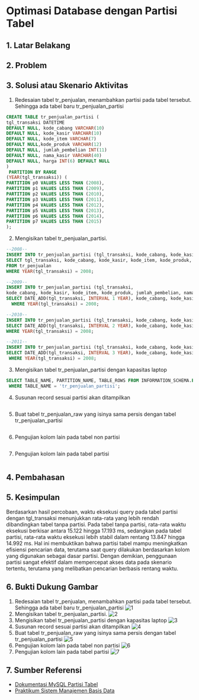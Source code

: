 # Optimasi Database dengan Partisi Tabel

## 1. Latar Belakang
## 2. Problem
## 3. Solusi atau Skenario Aktivitas
1. Redesaian tabel tr_penjualan, menambahkan partisi pada tabel tersebut. Sehingga ada tabel baru tr_penjualan_partisi
```sql
CREATE TABLE tr_penjualan_partisi (
tgl_transaksi DATETIME
DEFAULT NULL, kode_cabang VARCHAR(10)
DEFAULT NULL, kode_kasir VARCHAR(10)
DEFAULT NULL, kode_item VARCHAR(7)
DEFAULT NULL,kode_produk VARCHAR(12)
DEFAULT NULL, jumlah_pembelian INT(11)
DEFAULT NULL, nama_kasir VARCHAR(40)
DEFAULT NULL, harga INT(6) DEFAULT NULL
)
 PARTITION BY RANGE
(YEAR(tgl_transaksi)) (
PARTITION p0 VALUES LESS THAN (2008),
PARTITION p1 VALUES LESS THAN (2009),
PARTITION p2 VALUES LESS THAN (2010),
PARTITION p3 VALUES LESS THAN (2011),
PARTITION p4 VALUES LESS THAN (2012),
PARTITION p5 VALUES LESS THAN (2013),
PARTITION p6 VALUES LESS THAN (2014),
PARTITION p7 VALUES LESS THAN (2015)
);
```
2. Mengisikan tabel tr_penjualan_partisi.
```sql
--2008--
INSERT INTO tr_penjualan_partisi (tgl_transaksi, kode_cabang, kode_kasir, kode_item, kode_produk, jumlah_pembelian, nama_kasir, harga)
SELECT tgl_transaksi, kode_cabang, kode_kasir, kode_item, kode_produk, jumlah_pembelian, nama_kasir, harga_produk AS harga
FROM tr_penjualan
WHERE YEAR(tgl_transaksi) = 2008;

--2009--
INSERT INTO tr_penjualan_partisi (tgl_transaksi,
kode_cabang, kode_kasir, kode_item, kode_produk, jumlah_pembelian, nama_kasir, harga)
SELECT DATE_ADD(tgl_transaksi, INTERVAL 1 YEAR), kode_cabang, kode_kasir, kode_item, kode_produk, jumlah_pembelian, nama_kasir, harga_produk as harga FROM tr_penjualan
  WHERE YEAR(tgl_transaksi) = 2008;

--2010--
INSERT INTO tr_penjualan_partisi (tgl_transaksi, kode_cabang, kode_kasir, kode_item, kode_produk, jumlah_pembelian, nama_kasir, harga)
SELECT DATE_ADD(tgl_transaksi, INTERVAL 2 YEAR), kode_cabang, kode_kasir, kode_item, kode_produk, jumlah_pembelian, nama_kasir, harga_produk as harga FROM tr_penjualan
WHERE YEAR(tgl_transaksi) = 2008;

--2011--
INSERT INTO tr_penjualan_partisi (tgl_transaksi, kode_cabang, kode_kasir, kode_item, kode_produk, jumlah_pembelian, nama_kasir, harga)
SELECT DATE_ADD(tgl_transaksi, INTERVAL 3 YEAR), kode_cabang, kode_kasir, kode_item, kode_produk, jumlah_pembelian, nama_kasir, harga_produk as harga FROM tr_penjualan
 WHERE YEAR(tgl_transaksi) = 2008;
```
3. Mengisikan tabel tr_penjualan_partisi dengan kapasitas laptop
```sql
SELECT TABLE_NAME, PARTITION_NAME, TABLE_ROWS FROM INFORMATION_SCHEMA.PARTITIONS
 WHERE TABLE_NAME = 'tr_penjualan_partisi';
```
4. Susunan record sesuai partisi akan ditampilkan
```sql

```
5. Buat tabel tr_penjualan_raw yang isinya sama persis dengan tabel tr_penjualan_partisi
```sql

```
6. Pengujian kolom lain pada tabel non partisi
```sql

```
7. Pengujian kolom lain pada tabel partisi
```sql

```
## 4. Pembahasan
## 5. Kesimpulan
Berdasarkan hasil percobaan, waktu eksekusi query pada tabel partisi dengan tgl_transaksi menunjukkan rata-rata yang lebih rendah dibandingkan tabel tanpa partisi. Pada tabel tanpa partisi, rata-rata waktu eksekusi berkisar antara 15.122 hingga 17.193 ms, sedangkan pada tabel partisi, rata-rata waktu eksekusi lebih stabil dalam rentang 13.847 hingga 14.992 ms. Hal ini membuktikan bahwa partisi tabel mampu meningkatkan efisiensi pencarian data, terutama saat query dilakukan berdasarkan kolom yang digunakan sebagai dasar partisi. Dengan demikian, penggunaan partisi sangat efektif dalam mempercepat akses data pada skenario tertentu, terutama yang melibatkan pencarian berbasis rentang waktu.

## 6. Bukti Dukung Gambar
1. Redesaian tabel tr_penjualan, menambahkan partisi pada tabel tersebut. Sehingga ada tabel baru tr_penjualan_partisi
![1](https://github.com/user-attachments/assets/ce5b83a4-928c-4cea-9a5d-550dd4eba5fd)
2. Mengisikan tabel tr_penjualan_partisi.
![2](https://github.com/user-attachments/assets/4b7ab3c4-97ed-4b3f-9e89-2658d54e8af8)
3. Mengisikan tabel tr_penjualan_partisi dengan kapasitas laptop
![3](https://github.com/user-attachments/assets/3a075e41-e7e5-4698-b2f4-ffcdc99272d7)
4. Susunan record sesuai partisi akan ditampilkan
![4](https://github.com/user-attachments/assets/a7cfcc2a-13bf-4bb3-9c09-05bb66761b6d)
5. Buat tabel tr_penjualan_raw yang isinya sama persis dengan tabel tr_penjualan_partisi
![5](https://github.com/user-attachments/assets/52c77c97-8d27-49ff-ad18-f9fd92a3bca4)
6. Pengujian kolom lain pada tabel non partisi
![6](https://github.com/user-attachments/assets/3c04c99a-9381-4c0a-9dde-4f009851a659)
7. Pengujian kolom lain pada tabel partisi
![7](https://github.com/user-attachments/assets/fef07d0a-bbbd-4d2c-b324-a007b2ca1b59)

## 7. Sumber Referensi
- [Dokumentasi MySQL Partisi Tabel](https://dev.mysql.com/doc/refman/8.0/en/partitioning.html)  
- [Praktikum Sistem Manajemen Basis Data](https://drive.google.com/file/d/1owdQasYnWgnII95wxeOau5ixu9UYlGoS/view?usp=sharing)
